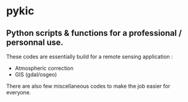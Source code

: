 # pykic
## Python scripts & functions for a professional / personnal use.

These codes are essentially build for a remote sensing application :
- Atmospheric correction
- GIS (gdal/osgeo)

There are also few miscellaneous codes to make the job easier for everyone.
